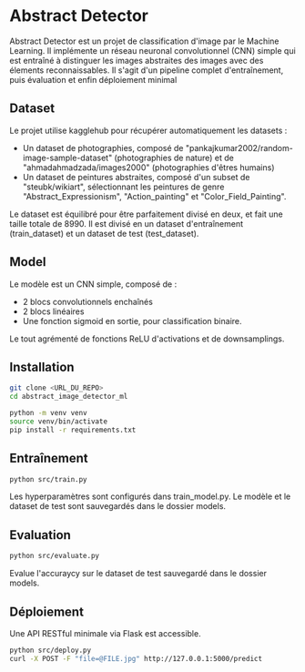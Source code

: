 # Abstract Detector

Abstract Detector est un projet de classification d'image par le Machine Learning. Il implémente un réseau neuronal convolutionnel (CNN) simple qui est entraîné à distinguer les images abstraites des images avec des élements reconnaissables. Il s'agit d'un pipeline complet d'entraînement, puis évaluation et enfin déploiement minimal

## Dataset

Le projet utilise kagglehub pour récupérer automatiquement les datasets :
- Un dataset de photographies, composé de "pankajkumar2002/random-image-sample-dataset" (photographies de nature) et de "ahmadahmadzada/images2000" (photographies d'êtres humains)
- Un dataset de peintures abstraites, composé d'un subset de "steubk/wikiart", sélectionnant les peintures de genre "Abstract_Expressionism", "Action_painting" et "Color_Field_Painting".

Le dataset est équilibré pour être parfaitement divisé en deux, et fait une taille totale de 8990. Il est divisé en un dataset d'entraînement (train_dataset) et un dataset de test (test_dataset).

## Model

Le modèle est un CNN simple, composé de :
- 2 blocs convolutionnels enchaînés
- 2 blocs linéaires
- Une fonction sigmoid en sortie, pour classification binaire.

Le tout agrémenté de fonctions ReLU d'activations et de downsamplings.

## Installation

```bash
git clone <URL_DU_REPO>
cd abstract_image_detector_ml

python -m venv venv
source venv/bin/activate
pip install -r requirements.txt
```

## Entraînement

```bash
python src/train.py
```
Les hyperparamètres sont configurés dans train_model.py.
Le modèle et le dataset de test sont sauvegardés dans le dossier models.


## Evaluation

```bash
python src/evaluate.py
```
Evalue l'accuraycy sur le dataset de test sauvegardé dans le dossier models.

## Déploiement

Une API RESTful minimale via Flask est accessible.

```bash
python src/deploy.py
curl -X POST -F "file=@FILE.jpg" http://127.0.0.1:5000/predict
```
